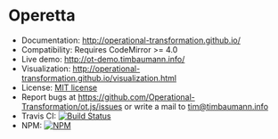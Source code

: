 # Operetta

* Documentation: http://operational-transformation.github.io/
* Compatibility: Requires CodeMirror >= 4.0
* Live demo: http://ot-demo.timbaumann.info/
* Visualization: http://operational-transformation.github.io/visualization.html
* License: [MIT license](https://github.com/Operational-Transformation/ot.js/blob/master/LICENSE)
* Report bugs at https://github.com/Operational-Transformation/ot.js/issues or write a mail to [tim@timbaumann.info](mailto:tim@timbaumann.info)
* Travis CI: [![Build Status][travis-image]][travis-url]
* NPM: [![NPM][npm-image]][npm-url]

[npm-image]: https://img.shields.io/npm/v/ot.svg?style=flat
[npm-url]: https://npmjs.org/package/ot
[travis-image]: https://img.shields.io/travis/Operational-Transformation/ot.js.svg?style=flat
[travis-url]: https://travis-ci.org/Operational-Transformation/ot.js
